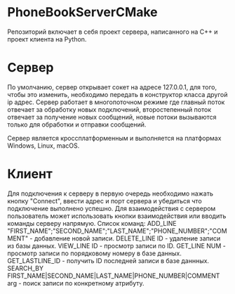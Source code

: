 # PhoneBookServerCMake

Репозиторий включает в себя проект сервера, написанного на C++ и проект клиента на Python.

# Сервер
По умолчанию, сервер открывает сокет на адресе 127.0.0.1, для того, чтобы это изменить, необходимо передать в конструктор класса другой ip адрес.
Сервер работает в многопоточном режиме где главный поток отвечает за обработку новых подключений, второстепенный поток отвечает за получение новых сообщений, новые потоки вызываются только для обработки и отправки сообщений.

Сервер является кроссплатформенным и выполняется на платформах Windows, Linux, macOS.
# Клиент
Для подключения к серверу в первую очередь необходимо нажать кнопку "Connect", ввести адрес и порт сервера и убедиться что подключение выполнено успешно.
Для взаимодействия с сервером пользователь может использовать кнопки взаимодействия или вводить команды серверу напрямую.
Список команд:
ADD_LINE "FIRST_NAME";"SECOND_NAME";"LAST_NAME";"PHONE_NUMBER";"COMMENT" - добавление новой записи.
DELETE_LINE ID - удаление записи из базы данных.
VIEW_LINE ID - просмотр записи по ID.
GET_LINE NUM - просмотр записи по порядковому номеру в базе данных.
GET_LASTLINE_ID - получить ID последней записи в базе даннных.
SEARCH_BY FIRST_NAME|SECOND_NAME|LAST_NAME|PHONE_NUMBER|COMMENT arg - поиск записи по конкретному атрибуту.


